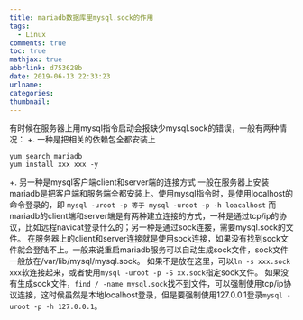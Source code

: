 ```yaml
---
title: mariadb数据库里mysql.sock的作用
tags:
  - Linux
comments: true
toc: true
mathjax: true
abbrlink: d753628b
date: 2019-06-13 22:33:23
urlname:
categories:
thumbnail:
---
```


有时候在服务器上用mysql指令启动会报缺少mysql.sock的错误，一般有两种情况：
+. 一种是把相关的依赖包全都安装上

```
yum search mariadb
yum install xxx xxx -y
```
+. 另一种是mysql客户端client和server端的连接方式
一般在服务器上安装mariadb是把客户端和服务端全都安装上。使用mysql指令时，是使用localhost的命令登录的，即
`mysql -uroot -p 等于 mysql -uroot -p -h loacalhost`
 而mariadb的client端和server端是有两种建立连接的方式，一种是通过tcp/ip的协议，比如远程navicat登录什么的；另一种是通过sock连接，需要mysql.sock的文件。
 在服务器上的client和server连接就是使用sock连接，如果没有找到sock文件就会登陆不上。一般来说重启mariadb服务可以自动生成sock文件，sock文件一般放在/var/lib/mysql/mysql.sock。
 如果不是放在这里，可以`ln -s xxx.sock xxx`软连接起来，或者使用`mysql -uroot -p -S xx.sock`指定sock文件。
 如果没有生成sock文件，`find / -name mysql.sock`找不到文件，可以强制使用tcp/ip协议连接，这时候虽然是本地localhost登录，但是要强制使用127.0.0.1登录`mysql -uroot -p -h 127.0.0.1`。